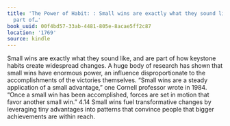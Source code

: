 ```yaml
---
title: 'The Power of Habit: : Small wins are exactly what they sound like, and are
  part of…'
book_uuid: 00f4bd57-33ab-4481-805e-8acae5ff2c87
location: '1769'
source: kindle
---
```


Small wins are exactly what they sound like, and are part of how keystone habits create widespread changes. A huge body of research has shown that small wins have enormous power, an influence disproportionate to the accomplishments of the victories themselves. “Small wins are a steady application of a small advantage,” one Cornell professor wrote in 1984. “Once a small win has been accomplished, forces are set in motion that favor another small win.” 4.14 Small wins fuel transformative changes by leveraging tiny advantages into patterns that convince people that bigger achievements are within reach.